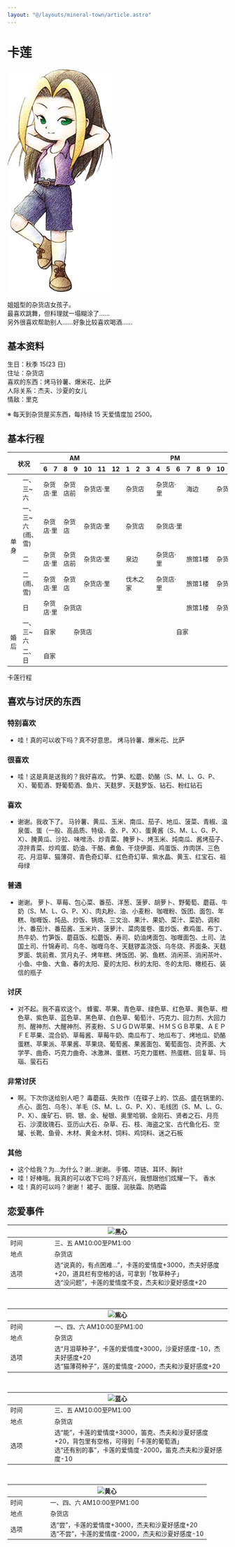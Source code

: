 ```yaml
---
layout: "@/layouts/mineral-town/article.astro"
---
```


# 卡莲

<div class="resident">

![卡莲](_卡莲.png)

</div>

姐姐型的杂货店女孩子。  
最喜欢跳舞，但料理就一塌糊涂了……  
另外很喜欢帮助别人……好象比较喜欢喝酒……

## 基本资料

生日：秋季 15(23 日)  
住址：杂货店  
喜欢的东西：烤马铃薯、爆米花、比萨  
人际关系：杰夫、沙夏的女儿  
情敌：里克

<div class="note">

※ 每天到杂货屋买东西，每持续 15 天爱情度加 2500。

</div>

## 基本行程

<table>
    <thead>
        <tr>
            <th rowspan="2" colspan="2">状况</th>
            <th colspan="6">AM</th>
            <th colspan="12">PM</th>
            <th colspan="1">AM</th>
        </tr>
        <tr>
            <th>6</th>
            <th>7</th>
            <th>8</th>
            <th>9</th>
            <th>10</th>
            <th>11</th>
            <th>12</th>
            <th>1</th>
            <th>2</th>
            <th>3</th>
            <th>4</th>
            <th>5</th>
            <th>6</th>
            <th>7</th>
            <th>8</th>
            <th>9</th>
            <th>10</th>
            <th>11</th>
            <th>12</th>
        </tr>
    </thead>
    <tbody>
        <tr>
            <td rowspan="5">单身</td>
            <td>一、三~六</td>
            <td colspan="2">杂货店·里</td>
            <td colspan="2">杂货店前</td>
            <td colspan="3">杂货店·里</td>
            <td colspan="3">杂货店</td>
            <td colspan="3">杂货店·里</td>
            <td colspan="3">海边</td>
            <td colspan="3">杂货店·里</td>
        </tr>
        <tr>
            <td>一、三~六(雨、雪)</td>
            <td colspan="2">杂货店·里</td>
            <td colspan="2">杂货店</td>
            <td colspan="3">杂货店·里</td>
            <td colspan="3">杂货店</td>
            <td colspan="9">杂货店·里</td>
        </tr>
        <tr>
            <td>二</td>
            <td colspan="2">杂货店·里</td>
            <td colspan="2">杂货店前</td>
            <td colspan="3">杂货店·里</td>
            <td colspan="3">泉边</td>
            <td colspan="3">杂货店·里</td>
            <td colspan="3">旅馆1楼</td>
            <td colspan="3">杂货店·里</td>
        </tr>
        <tr>
            <td>二(雨、雪)</td>
            <td colspan="2">杂货店·里</td>
            <td colspan="2">杂货店</td>
            <td colspan="3">杂货店·里</td>
            <td colspan="3">伐木之家</td>
            <td colspan="3">杂货店·里</td>
            <td colspan="3">旅馆1楼</td>
            <td colspan="3">杂货店·里</td>
        </tr>
        <tr>
            <td>日</td>
            <td colspan="2">杂货店·里</td>
            <td colspan="11">杂货店</td>
            <td colspan="3">旅馆1楼</td>
            <td colspan="3">杂货店·里</td>
        </tr>
        <tr>
            <td rowspan="2">婚后</td>
            <td>一、三~六</td>
            <td colspan="3">自家</td>
            <td colspan="9">杂货店</td>
            <td colspan="7">自家</td>
        </tr>
        <tr>
            <td>二、日</td>
            <td colspan="19">自家</td>
        </tr>
    </tbody>
</table>

卡莲行程

## 喜欢与讨厌的东西

### 特别喜欢

- 哇！真的可以收下吗？真不好意思。 烤马铃薯、爆米花、比萨

### 很喜欢

- 哇！这是真是送我的？我好喜欢。 竹笋、松蘑、奶酪（S、M、L、G、P、X）、葡萄酒、野葡萄酒、鱼片、天麸罗、天麸罗饭、钻石、粉红钻石

### 喜欢

- 谢谢。我收下了。
  马铃薯、黄瓜、玉米、南瓜、茄子、地瓜、菠菜、青椒、温泉蛋、蛋（一般、高品质、特级、金、P、X）、蛋黄酱（S、M、L、G、P、X）、腌黄瓜、沙拉、味噌汤、炒青菜、腌萝卜、烤玉米、炖南瓜、酱烤茄子、凉拌青菜、炒鸡蛋、奶油、干酪、煮鱼、干烧伊面、鸡蛋饭、炸肉饼、三色花、月泪草、猫薄荷、青色奇幻草、红色奇幻草、紫水晶、黄玉、红宝石、祖母绿

### 普通

- 谢谢。
  萝卜、草莓、包心菜、番茄、洋葱、菠萝、胡萝卜、野葡萄、蘑菇、牛奶（S、M、L、G、P、X）、肉丸粉、油、小麦粉、咖喱粉、饭团、面包、年糕、咖喱饭、炖品、炒饭、锅烙、三文治、果汁、果奶、菜汁、菜奶、调和汁、番茄汁、番茄酱、玉米片、菠萝汁、菜肉蛋卷、蛋炒饭、煮鸡蛋、布丁、热牛奶、竹笋饭、蘑菇饭、松蘑饭、寿司、奶油烤面包、咖喱面包、土司、法国土司、什锦寿司、乌冬、咖喱乌冬、天麸锣盖浇饭、乌冬烧、荞面条、天麸罗面、筑前煮、赏月丸子、烤年糕、烤饭团、粥、鱼糕、消闲茶、消闲茶叶、小鱼、中鱼、大鱼、春的太阳、夏的太阳、秋的太阳、冬的太阳、橄榄石、装信的瓶子

### 讨厌

- 对不起。我不喜欢这个。
  蜂蜜、苹果、青色草、绿色草、红色草、黄色草、橙色草、紫色草、蓝色草、黑色草、白色草、葡萄汁、巧克力、回力剂、大回力剂、醒神剂、大醒神剂、荞麦粉、ＳＵＧＤＷ苹果、ＨＭＳＧＢ苹果、ＡＥＰＦＥ苹果、混合奶、草莓酱、草莓牛奶、南瓜布丁、地瓜布丁、烤地瓜、奶酪蛋糕、苹果派、苹果酱、苹果烧、葡萄酱、果酱面包、葡萄面包、烫荞面、大学芋、曲奇、巧克力曲奇、冰激淋、蛋糕、巧克力蛋糕、热蛋糕、回复草、玛瑙、萤石石

### 非常讨厌

- 啊。下次你送给别人吧？
  毒蘑菇、失败作（在碟子上的、饮品、盛在锅里的、点心、面包、乌冬）、羊毛（S、M、L、G、P、X）、毛线团（S、M、L、G、P、X）、废矿石、铜、银、金、秘银、奥里哈钢、金刚石、贤者之石、月亮石、沙漠玫瑰石、亚历山大石、杂草、石、枝、海盗之宝、古代鱼化石、空罐、长靴、鱼骨、木材、黄金木材、饲料、鸡饲料、迷之石板

### 其他

- 这个给我？为…为什么？谢…谢谢。 手镯、项链、耳环、胸针
- 哇！好棒哦。我真的可以收下它吗？好高兴，我想跟他们炫耀一下。 香水
- 哇！真的可以吗？谢谢！ 裙子、面膜、润肤霜、防晒霜

## 恋爱事件

<table>
    <thead>
        <tr>
            <th colspan="2"><img src="黑心.png" alt="黑心"></th>
        </tr>
    </thead>
    <tbody>
        <tr>
            <td style="width: 20%;">时间</td>
            <td>三、五 AM10:00至PM1:00</td>
        </tr>
        <tr>
            <td>地点</td>
            <td>杂货店</td>
        </tr>
        <tr>
            <td>选项</td>
            <td>选“说真的，有点困难…”，卡莲的爱情度+3000，杰夫好感度+20，道具栏有空格的话，可拿到「牧草种子」<br>选“没问题”，卡莲的爱情度不变，杰夫和沙夏好感度+20</td>
        </tr>
    </tbody>
</table>
<br>
<table>
    <thead>
        <tr>
            <th colspan="2"><img src="紫心.png" alt="紫心"></th>
        </tr>
    </thead>
    <tbody>
        <tr>
            <td style="width: 20%;">时间</td>
            <td>一、四、六 AM10:00至PM1:00</td>
        </tr>
        <tr>
            <td>地点</td>
            <td>杂货店</td>
        </tr>
        <tr>
            <td>选项</td>
            <td>选“月泪草种子”，卡莲的爱情度+3000，沙夏好感度-10，杰夫好感度+20<br>选“猫薄荷种子”，莲的爱情度-2000，杰夫和沙夏好感度+20</td>
        </tr>
    </tbody>
</table>
<br>
<table>
    <thead>
        <tr>
            <th colspan="2"><img src="蓝心.png" alt="蓝心"></th>
        </tr>
    </thead>
    <tbody>
        <tr>
            <td style="width: 20%;">时间</td>
            <td>三、五 AM10:00至PM1:00</td>
        </tr>
        <tr>
            <td>地点</td>
            <td>杂货店</td>
        </tr>
        <tr>
            <td>选项</td>
            <td>选“能”，卡莲的爱情度+3000，笛克、杰夫和沙夏好感度+20，背包里有空格，可得到「卡莲的葡萄酒」<br>选“还有别的事”，卡莲的爱情度-2000，笛克.杰夫和沙夏好感度-10</td>
        </tr>
    </tbody>
</table>
<br>
<table>
    <thead>
        <tr>
            <th colspan="2"><img src="黄心.png" alt="黄心"></th>
        </tr>
    </thead>
    <tbody>
        <tr>
            <td style="width: 20%;">时间</td>
            <td>一、四、六 AM10:00至PM1:00</td>
        </tr>
        <tr>
            <td>地点</td>
            <td>杂货店</td>
        </tr>
        <tr>
            <td>选项</td>
            <td>选“尝”，卡莲的爱情度+3000，杰夫和沙夏好感度+20<br>选“不尝”，卡莲的爱情度-2000，杰夫和沙夏好感度-10</td>
        </tr>
    </tbody>
</table>

<style>
    @media only screen and (max-width: 800px) {
        table {
            font-size: 0.8em;
        }

        th,
        td {
            padding: 0;
        }
    }
</style>
